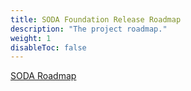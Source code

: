```yaml
---
title: SODA Foundation Release Roadmap
description: "The project roadmap."
weight: 1
disableToc: false
---
```


[SODA Roadmap](https://github.com/sodafoundation/releases/blob/master/roadmap.md)
